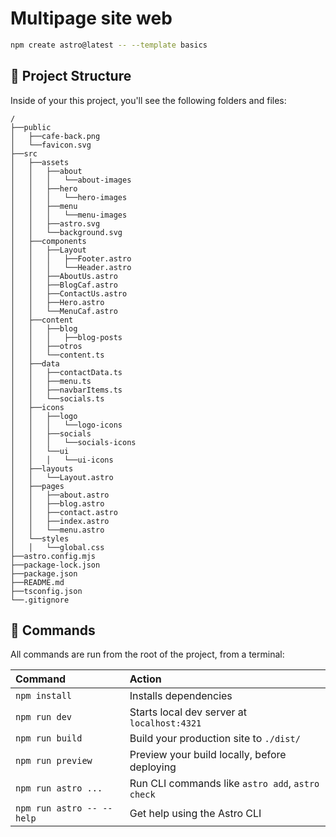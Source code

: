 # Multipage site web

```sh
npm create astro@latest -- --template basics
```

## 🚀 Project Structure

Inside of your this project, you'll see the following folders and files:

```
/
├──public
│   ├──cafe-back.png
│   └──favicon.svg
├──src
│   ├──assets
│   │   ├──about
│   │   │   └──about-images
│   │   ├──hero
│   │   │   └──hero-images
│   │   ├──menu
│   │   │   └──menu-images
│   │   ├──astro.svg
│   │   └──background.svg
│   ├──components
│   │   ├──Layout
│   │   │   ├──Footer.astro
│   │   │   └──Header.astro
│   │   ├──AboutUs.astro
│   │   ├──BlogCaf.astro
│   │   ├──ContactUs.astro
│   │   ├──Hero.astro
│   │   └──MenuCaf.astro
│   ├──content
│   │   ├──blog
│   │   │   ├──blog-posts
│   │   ├──otros
│   │   └──content.ts
│   ├──data
│   │   ├──contactData.ts
│   │   ├──menu.ts
│   │   ├──navbarItems.ts
│   │   └──socials.ts
│   ├──icons
│   │   ├──logo
│   │   │   └──logo-icons
│   │   ├──socials
│   │   │   └──socials-icons
│   │   └──ui
│   │   │   └──ui-icons
│   ├──layouts
│   │   └──Layout.astro
│   ├──pages
│   │   ├──about.astro
│   │   ├──blog.astro
│   │   ├──contact.astro
│   │   ├──index.astro
│   │   └──menu.astro
│   └──styles
│   │   └──global.css
├──astro.config.mjs
├──package-lock.json
├──package.json
├──README.md
├──tsconfig.json
└──.gitignore
```

## 🧞 Commands

All commands are run from the root of the project, from a terminal:

| Command                   | Action                                           |
| :------------------------ | :----------------------------------------------- |
| `npm install`             | Installs dependencies                            |
| `npm run dev`             | Starts local dev server at `localhost:4321`      |
| `npm run build`           | Build your production site to `./dist/`          |
| `npm run preview`         | Preview your build locally, before deploying     |
| `npm run astro ...`       | Run CLI commands like `astro add`, `astro check` |
| `npm run astro -- --help` | Get help using the Astro CLI                     |

